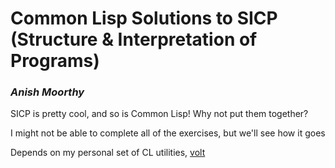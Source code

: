 # Common Lisp Solutions to SICP (Structure & Interpretation of Programs)
### _Anish Moorthy_

SICP is pretty cool, and so is Common Lisp! Why not put them together?

I might not be able to complete all of the exercises, but we'll see how it goes

Depends on my personal set of CL utilities, [volt](https://github.com/anlsh/volt)
